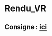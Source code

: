 # Rendu_VR

## Consigne : [ici](https://gist.github.com/ipante/b75552f7430588fa790b712e5639ce6e#erg)
